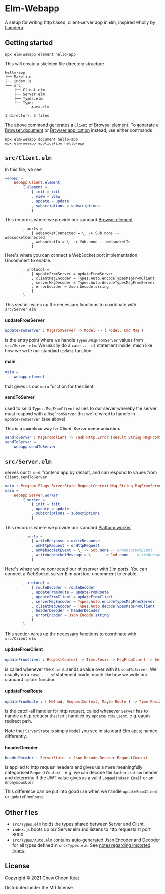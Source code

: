 
# Elm-Webapp

A setup for writing http based, client-server app in elm, inspired wholly by [Lamdera](https://lamdera.app)

## Getting started

```
npx elm-webapp element hello-app
```

This will create a skeleton file directory structure

```
hello-app
├── Makefile
├── index.js
└── src
    ├── Client.elm
    ├── Server.elm
    ├── Types.elm
    └── Types
        └── Auto.elm

1 directory, 5 files
```

The above command generates a  `Client` of [Browser.element](https://package.elm-lang.org/packages/elm/browser/latest/Browser#element). To generate a [Browser.document](https://package.elm-lang.org/packages/elm/browser/latest/Browser#document) or [Browser.application](https://package.elm-lang.org/packages/elm/browser/latest/Browser#application) instead, use either commands

```
npx elm-webapp document hello-app
npx elm-webapp application hello-app
```

## `src/Client.elm`

In this file, we see

```elm
webapp =
    Webapp.Client.element
        { element =
            { init = init
            , view = view
            , update = update
            , subscriptions = subscriptions
            }
```

This record is where we provide our standard [Browser.element](https://package.elm-lang.org/packages/elm/browser/latest/Browser#element)

```
        , ports =
            { websocketConnected = \_ -> Sub.none -- websocketConnected
            , websocketIn = \_ -> Sub.none -- websocketIn
            }
```

Here's where you can connect a WebSocket port implementation. Uncomment to enable.

```
        , protocol =
            { updateFromServer = updateFromServer
            , clientMsgEncoder = Types.Auto.encodeTypesMsgFromClient
            , serverMsgDecoder = Types.Auto.decodeTypesMsgFromServer
            , errorDecoder = Json.Decode.string
            }
        }
```

This section wires up the necessary functions to coordinate with `src/Server.elm`

#### updateFromServer

```elm
updateFromServer : MsgFromServer -> Model -> ( Model, Cmd Msg )
```
is the entry point where we handle `Types.MsgFromServer` values from `src/Server.elm`. We usually do a `case ... of` statement inside, much like how we write our standard `update` function

#### main

```elm
main =
    webapp.element
```

that gives us our `main` function for the client.

#### sendToServer

used to send `Types.MsgFromClient` values to our server whereby the server must respond with a `MsgFromServer` that we're wired to handle in `updateFromServer` (see above)

This is a seamless way for Client-Server communication.

```elm
sendToServer : MsgFromClient -> Task Http.Error (Result String MsgFromServer)
sendToServer =
    webapp.sendToServer
```

## `src/Server.elm`

serves our `Client` frontend app by default, and can respond to values from `Client.sendToServer`

```elm
main : Program Flags ServerState RequestContext Msg String MsgFromServer
main =
    Webapp.Server.worker
        { worker =
            { init = init
            , update = update
            , subscriptions = subscriptions
            }
```
This record is where we provide our standard [Platform.worker](https://package.elm-lang.org/packages/elm/core/latest/Platform#worker)

```elm
        , ports =
            { writeResponse = writeResponse
            , onHttpRequest = onHttpRequest
            , onWebsocketEvent = \_ -> Sub.none -- onWebsocketEvent
            , writeWebsocketMessage = \_ _ _ -> Cmd.none -- writeWebsocketMessage
            }
```

Here's where we've connected our httpserver with Elm ports. You can connect a WebSocket server Elm port too; uncomment to enable.

```elm
        , protocol =
            { routeDecoder = routeDecoder
            , updateFromRoute = updateFromRoute
            , updateFromClient = updateFromClient
            , serverMsgEncoder = Types.Auto.encodeTypesMsgFromServer
            , clientMsgDecoder = Types.Auto.decodeTypesMsgFromClient
            , headerDecoder = headerDecoder
            , errorEncoder = Json.Encode.string
            }
        }
```
This section wires up the necessary functions to coordinate with `src/Client.elm`

#### updateFromClient

```elm
updateFromClient : RequestContext -> Time.Posix -> MsgFromClient -> ServerState -> ( ServerState, Task String MsgFromServer )
```
is called whenever the `Client` sends a value over with its `sendToServer`. We usually do a `case ... of` statement inside, much like how we write our standard `update` function

#### updateFromRoute

```elm
updateFromRoute : ( Method, RequestContext, Maybe Route ) -> Time.Posix -> Request -> ServerState -> ( ServerState, Cmd Msg )
```
is the catch-all handler for http request; called whenever `Server` has to handle a http request that isn't handled by `updateFromClient`. e.g. oauth redirect path.

Note that `ServerState` is simply `Model` you see in standard Elm apps; named differently.

#### headerDecoder

```elm
headerDecoder : ServerState -> Json.Decode.Decoder RequestContext
```
is applied to http request headers and gives us a more meaningfully categorised `RequestContext` . e.g. we can decode the `Authorization` header and determine if the JWT value gives us a valid `LoggedInUser Email` or an `AnonymousUser`

This difference can be put into good use when we handle `updateFromClient` or `updateFromRoute`

## Other files

- `src/Types.elm` holds the types shared between Server and Client.
- `index.js` boots up our Server.elm and listens to http requests at port 8000
- `src/Types/Auto.elm` contains [auto-generated Json Encoder and Decoder](https://github.com/choonkeat/elm-auto-encoder-decoder) for all types defined in `src/Types.elm`. See [notes regarding imported types](https://github.com/choonkeat/elm-auto-encoder-decoder#dont-be-alarmed-with-i-cannot-find--variable-compiler-errors).

## License

Copyright © 2021 Chew Choon Keat

Distributed under the MIT license.
